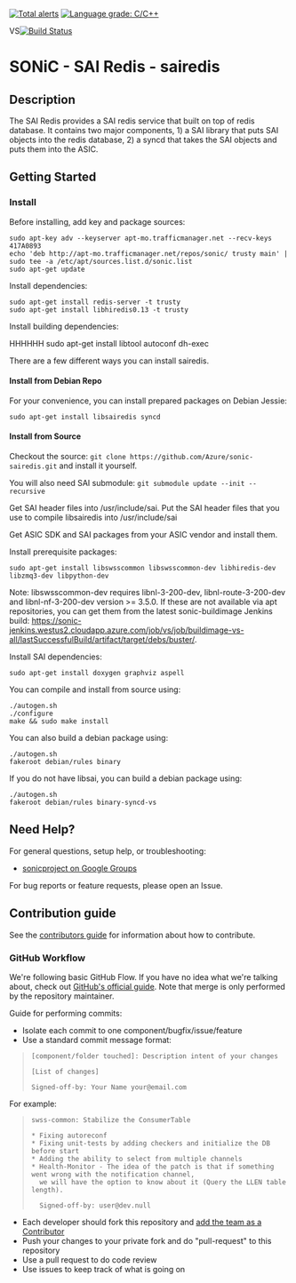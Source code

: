[![Total alerts](https://img.shields.io/lgtm/alerts/g/Azure/sonic-sairedis.svg?logo=lgtm&logoWidth=18)](https://lgtm.com/projects/g/Azure/sonic-sairedis/alerts/)
[![Language grade: C/C++](https://img.shields.io/lgtm/grade/cpp/g/Azure/sonic-sairedis.svg?logo=lgtm&logoWidth=18)](https://lgtm.com/projects/g/Azure/sonic-sairedis/context:cpp)

VS[![Build Status](https://sonic-jenkins.westus2.cloudapp.azure.com/job/vs/job/sonic-sairedis-build/badge/icon)](https://sonic-jenkins.westus2.cloudapp.azure.com/job/vs/job/sonic-sairedis-build/)

# SONiC - SAI Redis - sairedis

## Description
The SAI Redis provides a SAI redis service that built on top of redis database. It contains two major components, 1) a SAI library
that puts SAI objects into the redis database, 2) a syncd that takes the SAI objects and puts them into the ASIC.

## Getting Started

### Install

Before installing, add key and package sources:

    sudo apt-key adv --keyserver apt-mo.trafficmanager.net --recv-keys 417A0893
    echo 'deb http://apt-mo.trafficmanager.net/repos/sonic/ trusty main' | sudo tee -a /etc/apt/sources.list.d/sonic.list
    sudo apt-get update

Install dependencies:

    sudo apt-get install redis-server -t trusty
    sudo apt-get install libhiredis0.13 -t trusty

Install building dependencies:

HHHHHH
    sudo apt-get install libtool autoconf dh-exec

There are a few different ways you can install sairedis.

#### Install from Debian Repo

For your convenience, you can install prepared packages on Debian Jessie:

    sudo apt-get install libsairedis syncd

#### Install from Source

Checkout the source: `git clone https://github.com/Azure/sonic-sairedis.git` and install it yourself.

You will also need SAI submodule: `git submodule update --init --recursive`

Get SAI header files into /usr/include/sai. Put the SAI header files that you use to compile
libsairedis into /usr/include/sai

Get ASIC SDK and SAI packages from your ASIC vendor and install them.

Install prerequisite packages:

    sudo apt-get install libswsscommon libswsscommon-dev libhiredis-dev libzmq3-dev libpython-dev

Note: libswsscommon-dev requires libnl-3-200-dev, libnl-route-3-200-dev and libnl-nf-3-200-dev version >= 3.5.0. If these are not available via apt repositories, you can get them from the latest sonic-buildimage Jenkins build: https://sonic-jenkins.westus2.cloudapp.azure.com/job/vs/job/buildimage-vs-all/lastSuccessfulBuild/artifact/target/debs/buster/.

Install SAI dependencies:

    sudo apt-get install doxygen graphviz aspell

You can compile and install from source using:

    ./autogen.sh
    ./configure
    make && sudo make install

You can also build a debian package using:

    ./autogen.sh
    fakeroot debian/rules binary

If you do not have libsai, you can build a debian package using:

    ./autogen.sh
    fakeroot debian/rules binary-syncd-vs

## Need Help?

For general questions, setup help, or troubleshooting:
- [sonicproject on Google Groups](https://groups.google.com/d/forum/sonicproject)

For bug reports or feature requests, please open an Issue.

## Contribution guide

See the [contributors guide](https://github.com/Azure/SONiC/blob/gh-pages/CONTRIBUTING.md) for information about how to contribute.

### GitHub Workflow

We're following basic GitHub Flow. If you have no idea what we're talking about, check out [GitHub's official guide](https://guides.github.com/introduction/flow/). Note that merge is only performed by the repository maintainer.

Guide for performing commits:

* Isolate each commit to one component/bugfix/issue/feature
* Use a standard commit message format:

>     [component/folder touched]: Description intent of your changes
>
>     [List of changes]
>
> 	  Signed-off-by: Your Name your@email.com

For example:

>     swss-common: Stabilize the ConsumerTable
>
>     * Fixing autoreconf
>     * Fixing unit-tests by adding checkers and initialize the DB before start
>     * Adding the ability to select from multiple channels
>     * Health-Monitor - The idea of the patch is that if something went wrong with the notification channel,
>       we will have the option to know about it (Query the LLEN table length).
>
>       Signed-off-by: user@dev.null


* Each developer should fork this repository and [add the team as a Contributor](https://help.github.com/articles/adding-collaborators-to-a-personal-repository)
* Push your changes to your private fork and do "pull-request" to this repository
* Use a pull request to do code review
* Use issues to keep track of what is going on

